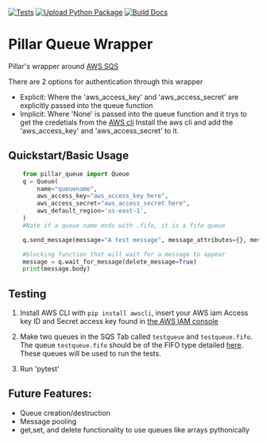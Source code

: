 [![Tests](https://github.com/pillargg/pillar-queue-wrapper/actions/workflows/test.yml/badge.svg)](https://github.com/pillargg/pillar-queue-wrapper/actions/workflows/test.yml) [![Upload Python Package](https://github.com/pillargg/pillar-queue-wrapper/actions/workflows/pypi-publish.yml/badge.svg)](https://github.com/pillargg/pillar-queue-wrapper/actions/workflows/pypi-publish.yml) [![Build Docs](https://github.com/pillargg/pillar-queue-wrapper/actions/workflows/build-docs.yml/badge.svg)](https://github.com/pillargg/pillar-queue-wrapper/actions/workflows/build-docs.yml)

# Pillar Queue Wrapper
Pillar's wrapper around [AWS SQS](https://boto3.amazonaws.com/v1/documentation/api/latest/reference/services/sqs.html)

There are 2 options for authentication through this wrapper
- Explicit: Where the 'aws_access_key' and 'aws_access_secret' are explicitly passed into the queue function
- Implicit: Where 'None' is passed into the queue function and it trys to get the credetials from the [AWS cli](https://github.com/aws/aws-cli/tree/v2) Install the aws cli and add the 'aws_access_key' and 'aws_access_secret' to it.
## Quickstart/Basic Usage
```python
    from pillar_queue import Queue
    q = Queue(
        name="queuename",
        aws_access_key="aws_access_key here",
        aws_access_secret="aws_access_secret here",
        aws_default_region='us-east-1',
    )
    #Note if a queue name ends with .fifo, it is a fifo queue

    q.send_message(message="A test message", message_attributes={}, message_group_id=None, deduplication_id=None)

    #blocking function that will wait for a message to appear
    message = q.wait_for_message(delete_message=True)
    print(message.body)
```

## Testing

1) Install AWS CLI with `pip install awscli`, insert your AWS iam Access key ID and Secret access key found in [the AWS IAM console](https://console.aws.amazon.com/iam/home)

2) Make two queues in the SQS Tab called `testqueue` and `testqueue.fifo`. The queue `testqueue.fifo` should be of the FIFO type detailed [here](https://docs.aws.amazon.com/AWSSimpleQueueService/latest/SQSDeveloperGuide/FIFO-queues.html). These queues will be used to run the tests.

3) Run 'pytest'

## Future Features:
- Queue creation/destruction
- Message pooling
- get,set, and delete functionality to use queues like arrays pythonically

